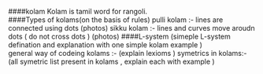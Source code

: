 ####kolam 
Kolam is tamil word for rangoli.        
####Types of kolams(on the basis of rules)
pulli kolam :- lines are connected using dots
(photos)
sikku kolam :- lines and curves move aroudn dots ( do not cross dots )
(photos)
####L-system
  (simeple L-system defination and explanation with one simple kolam example )          
general way of codeing kolams :-
(explain lexioms )
symetrics in kolams:-(all symetric list present in kolams , explain each with example )
